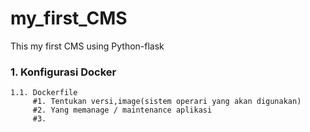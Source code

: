 # my_first_CMS
This my first CMS using Python-flask

### 1. Konfigurasi Docker
    1.1. Dockerfile
         #1. Tentukan versi,image(sistem operari yang akan digunakan)
         #2. Yang memanage / maintenance aplikasi
         #3. 